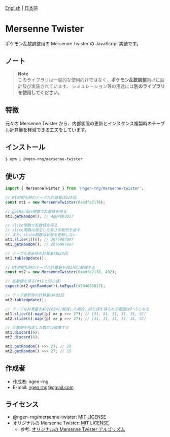 [English](./README.md) | [日本語](./README.ja.md)

# Mersenne Twister

ポケモン乱数調整用の Mersenne Twister の JavaScript 実装です。

## ノート

> **Note**  
> このライブラリは一般的な使用向けではなく、**ポケモン乱数調整**向けに設計及び実装されています。
> シミュレーション等の用途には**別のライブラリを使用してください。**

## 特徴

元々の Mersenne Twister から、内部状態の更新とインスタンス複製時のテーブル計算量を軽減できる工夫をしています。

## インストール

```bash
$ npm i @ngen-rng/mersenne-twister
```

## 使い方

```js
import { MersenneTwister } from '@ngen-rng/mersenne-twister';

// MT初期化時のテーブル計算量は624回
const mt1 = new MersenneTwister(0xadfa2178);

// getRandom関数で乱数値を得る
mt1.getRandom(); // 4204083817

// slice関数で乱数値を得る
// slice関数は指定した長さの配列を返す
// また、slice関数は状態を更新しない
mt1.slice(1)[0]; // 2076987897
mt1.getRandom(); // 2076987897

// テーブル更新時の計算量は624回
mt1.tableUpdate();

// MT初期化時のテーブル計算量を402回に軽減する
const mt2 = new MersenneTwister(0xadfa2178, 402);

// 乱数値を得る(mt1と同じ値)
expect(mt2.getRandom()).toEqual(4204083817);

// テーブ更新時の計算量は402回
mt2.tableUpdate();

// テーブル計算量を402/624に軽減した場合、同じ値を得られる範囲は0～5となる
mt1.slice(6).map((p) => p >>> 27); // [31, 31, 31, 31, 31, 31]
mt2.slice(6).map((p) => p >>> 27); // [31, 31, 31, 31, 31, 31]

// 乱数値を指定した数だけ破棄する
mt1.discard(6);
mt2.discard(6);

mt1.getRandom() >>> 27; // 29
mt2.getRandom() >>> 27; // 15
```

## 作成者

- 作成者: ngen-rng
- E-mail: ngen.rng@gmail.com

## ライセンス

- @ngen-rng/mersenne-twister: [MIT LICENSE](./LICENSE)
- オリジナルの Mersenne Twister: [MIT LICENSE](./LICENSE_MT)
  - 参考: [オリジナルの Mersenne Twister アルゴリズム](http://www.math.sci.hiroshima-u.ac.jp/m-mat/MT/mt.html 'Mersenne Twister Home Page')

